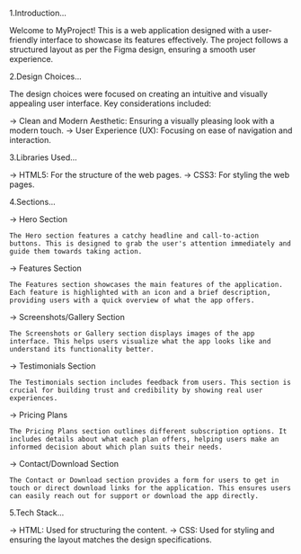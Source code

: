 1.Introduction...

Welcome to MyProject! This is a web application designed with a user-friendly interface to showcase its features effectively. The project follows a structured layout as per the Figma design, ensuring a smooth user experience.

2.Design Choices...

The design choices were focused on creating an intuitive and visually appealing user interface. Key considerations included:

-> Clean and Modern Aesthetic: Ensuring a visually pleasing look with a modern touch.
-> User Experience (UX): Focusing on ease of navigation and interaction.

3.Libraries Used...

-> HTML5: For the structure of the web pages.
-> CSS3: For styling the web pages.

4.Sections...

-> Hero Section

    The Hero section features a catchy headline and call-to-action buttons. This is designed to grab the user's attention immediately and guide them towards taking action.

-> Features Section

    The Features section showcases the main features of the application. Each feature is highlighted with an icon and a brief description, providing users with a quick overview of what the app offers.

-> Screenshots/Gallery Section

    The Screenshots or Gallery section displays images of the app interface. This helps users visualize what the app looks like and understand its functionality better.

-> Testimonials Section

    The Testimonials section includes feedback from users. This section is crucial for building trust and credibility by showing real user experiences.

-> Pricing Plans

    The Pricing Plans section outlines different subscription options. It includes details about what each plan offers, helping users make an informed decision about which plan suits their needs.

-> Contact/Download Section

    The Contact or Download section provides a form for users to get in touch or direct download links for the application. This ensures users can easily reach out for support or download the app directly.

5.Tech Stack...

-> HTML: Used for structuring the content.
-> CSS: Used for styling and ensuring the layout matches the design specifications.